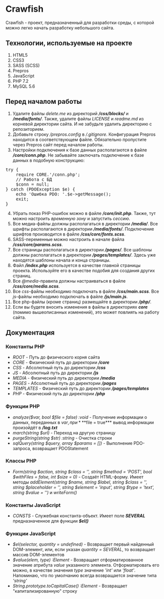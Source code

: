 # Crawfish

Crawfish - проект, предназначенный для разработки среды, с которой можно легко начать разработку небольшого сайта.

## Технологии, используемые на проекте

1. HTML5
2. CSS3
3. SASS (SCSS)
4. Prepros
5. JavaScript
6. PHP 7.2
7. MySQL 5.6

## Перед началом работы

1. Удалите файлы *delete.me* из директорий ***/css/blocks/*** и ***/media/fonts/***. Также, удалите файлы *LICENSE* и *readme.md* из корневой директории сайта. И не забудьте удалить директорию с репозиторием.
2. Добавьте строку */prepros.config* в */.gitignore*. Конфигурация Prepros находится в соответствующем файле. Обязательно пропустите через Prepros сайт перед началом работы.
3. Настройки подключения к базе данных располагаются в файле ***/core/conn.php***. Не забывайте заключать подключение к базе данных в подобную конструкцию:
<pre>
try {
    require CORE.'/conn.php';
    // Работа с БД
    $conn = null;
} catch (PDOException $e) {
    echo 'Ошибка PDO: '.$e->getMessage();
    exit;
}
</pre>
4. Убрать показ PHP-ошибок можно в файле ***/core/init.php***. Также, тут можно настроить *временную зону* и запустить *сессию*.
5. Все медиа-файлы должны располагаться в директории ***/media/***. Все шрифты располагаются в директории ***/media/fonts/***. Подключение шрифтов производится в файле ***/css/core/fonts.scss***.
6. SASS-переменные можно настроить в начале файла ***/css/core/params.scss***.
7. Все страницы располагаться в директории ***/pages/***. Все шаблоны должны располагаться в директории ***/pages/templates/***. Здесь уже находятся шаблоны начала и конца страницы.
8. Файл ***/index.php*** используется в качестве главной страницы проекта. Используйте его в качестве подобия для создания других страниц.
9. Все *@media*-правила должны настраиваться в файле ***/css/core/media.scss***.
10. Все *css*-файлы необходимо подключать в файле ***/css/main.scss***. Все *js*-файлы необходимо подключать в файле ***/js/main.js***.
11. Все php-файлы (кроме страниц) размещайте в директории ***/php/***.
12. Если вы будете вносить изменения в файлы в директориях ***core*** (помимо вышеописанных изменений), это может повлиять на работу сайта.

## Документация

### Константы PHP

+ *ROOT* - Путь до физического корня сайта
+ *CORE* - Физический путь до директории ***/core***
+ *CSS* - Абсолютный путь до директории ***/css***
+ *JS* - Абсолютный путь до директории ***/js***
+ *MEDIA* - Физический путь до директории ***/media***
+ *PAGES* - Абсолютный путь до директории ***/pages***
+ *TEMPLATES* - Физический путь до директории ***/pages/templates***
+ *PHP* - Физический путь до директории ***/php***

### Функции PHP

+ *analyze($var, bool $file = false) :void* - Получение информации о данных, переданных в $var, при ***$file = true*** вывод информации произойдёт в ***/log.txt***
+ *march(string $url)* - Переход на другую страницу
+ *purgeString(string $str) :string* - Очистка строки
+ *sqlQuery(string $query, array $params = [])* - Выполнение PDO-запроса, возвращает PDOStatement

### Классы PHP

+ *Form(string $action, string $class = '', string $method = 'POST', bool $withFiles = false, int $size = 0)* - Создаёт HTML-форму. Имеет методы *addElement(string $name, string $label, string $class = '', string $placeholder = '', string $element = 'input', string $type = 'text', string $value = '')* и *writeForm()*

### Константы JavaScript

+ *CONSTS* - Служебная константа-объект. Имеет поле ***SEVERAL*** предназначенное для функции ***$el()***

### Функции JavaScript

+ *$el(selector, quantity = undefined)* - Возвращает первый найденный DOM-элемент, или, если указан *quantity = SEVERAL*, то возвращает массив DOM-элементов
+ *$value(elem, type) :Element* - Возвращает отформатированное значение атрибута *value* указанного элемента. Отформатировать его можно, в качестве значения *type* значение *'int'* или *'float'*. Напоминаю, что по умолчанию всегда возвращается значение типа *'string'*
+ *String.prototype.toCapitalCase() :Element* - Возвращает "капитализированную" строку
